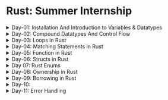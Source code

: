# Rust: Summer Internship
<details>
<summary>Day-01: Installation And Introduction to Variables & Datatypes</summary>

## Installation

### For macOS
To install Rust on macOS, use the following command:
```sh
curl -proto '=https' --tlsv1.2 -sSf https://sh.rustup.rs |sh
```
```sh
source $HOME/.cargo/env
```

### For Windows
Download and install Rust from the official website:
[Rust Installation for Windows](https://www.rust-lang.org/tools/install)

## Verifying Installation
To verify the installation, run:
```sh
rustc --version
```

## Creating a New Project

### To create a project in the same folder:
```sh
cargo init
```

### To create a completely new project:
```sh
cargo new demo-project
```

## Unique Features of Rust

- **Memory Safety**
- **Ownership and Borrowing**
- **Concurrency**
- **Pattern Matching**
- **Cargo**

## Advantages Over Other Languages

- Rust guarantees memory safety without a garbage collector, reducing the risk of crashes and security vulnerabilities.
- Rust's performance is comparable to C and C++, making it suitable for high-performance applications.
- Rust's unique approach to concurrency helps avoid data races, which are common in languages like C++ and Java.
- Rust has a strong and growing community with a rich ecosystem of libraries and tools, making it easier to find support and resources.
- Rust's compiler and tools like Cargo provide excellent support for development, testing, and deployment, enhancing productivity.

## Variables

- Declare variables using `let`.
- By default, variables are immutable.
- Declare mutable variables by adding `mut` before the variable names.
- Constants are similar to immutable variables; they are bound to a name and are not allowed to change.
- Declare constants with `const`.

### Example:
```rust
let x = 5;
let mut y = 10;
const MAX_POINTS: u32 = 100_000;
```

## Shadowing

- Reassign a value to a variable.
- Shadowing is different from making a variable `mut`, as it allows reassignment without `let`.
- Shadowing also allows changing the type of a variable, which is not possible with `mut`.

### Example:
```rust
let x = 5;
let x = x + 1;
let x = "shadowed";
```

## Data Types

Rust is a statically typed language, meaning the types of all variables are known and checked at compile time.

### Integer Types
- Signed integers: `i8`, `i16`, `i32`, `i64`, `i128`, `isize` (represent both positive and negative numbers)
  - Example: `i8` has a range from -128 to 127
- Unsigned integers: `u8`, `u16`, `u32`, `u64`, `u128`, `usize` (represent only non-negative numbers)
  - Example: `u8` has a range from 0 to 255

### Boolean Type
```rust
fn main() {
    let t = true;
    let f: bool = false; // with explicit type annotation
}
```

### Character Type
```rust
fn main() {
    let c = 'z';
    let z: char = 'ℤ'; // with explicit type annotation
}
```


</details>
<details>
<summary>Day-02: Compound Datatypes And Control Flow</summary>

## Tuple

### Declaration
```rust
let tup: (i32, f64, u8) = (500, 6.4, 1);
```

### Accessing Tuple
```rust
tup.0 
tup.1
```

- Tuples have a fixed length and cannot grow or shrink.

### Destructuring a Tuple
```rust
let tup = (500, 6.4, 1);
let (x, y, z) = tup;
```

### Unit
- The tuple without any values has a special name, unit. This value and its corresponding type are both written `()` and represent an empty value or an empty return type.

### Memory Allocation
- Tuples are allocated on the stack, not on the heap.

## Array

### Properties
- Unlike a tuple, every element of an array must have the same type.
- Arrays have a fixed length.

### Declaration
```rust
let a = [1, 2, 3, 4, 5];
let a: [i32; 5] = [1, 2, 3, 4, 5];
let a = [3; 5]; // To declare an array with the same elements.
```

### Accessing Arrays
```rust
let a = [1, 2, 3, 4, 5];
let first = a[0];
let second = a[1];
```

### Memory Allocation
- Arrays are allocated on the stack.

### Invalid Accessing of Array
```rust
let a = [1, 2, 3, 4, 5];
let first = a[5]; // Error: Index out of bounds
```
### Array vs Tuple

| Feature                  | Array                                                  | Tuple                                                     |
|--------------------------|--------------------------------------------------------|-----------------------------------------------------------|
| Element Types            | All elements must have the same type                   | Elements can have different types                         |
| Length                   | Fixed length                                           | Fixed length                                              |
| Declaration              | `let a = [1, 2, 3, 4, 5];`                             | `let tup: (i32, f64, u8) = (500, 6.4, 1);`                |
| Type Annotation          | `let a: [i32; 5] = [1, 2, 3, 4, 5];`                   | `let tup: (i32, f64, u8) = (500, 6.4, 1);`                |
| Accessing Elements       | `a[0]`, `a[1]`                                         | `tup.0`, `tup.1`                                          |
| Destructuring            | Not applicable                                         | `let (x, y, z) = tup;`                                    |
| Memory Allocation        | Allocated on stack                                     | Allocated on stack                                        |
| Invalid Access           | Causes a runtime panic (e.g., `a[5]` for an array of 5)| Causes a compile-time error if the tuple index is invalid |
| Use Case                 | Homogeneous collections                                | Heterogeneous collections                                 |
| Empty Representation     | Not applicable                                         | `()` (unit type) 

# Control Flow

## If Expression
```rust
fn main() {
    let number = 3;
    if number < 5 {
        println!("condition was true");
    } else {
        println!("condition was false");
    }
}
```

## Multiple Conditions with else if
```rust
fn main() {
    let number = 6;
    if number % 4 == 0 {
        println!("number is divisible by 4");
    } else if number % 3 == 0 {
        println!("number is divisible by 3");
    } else if number % 2 == 0 {
        println!("number is divisible by 2");
    } else {
        println!("number is not divisible by 4, 3, or 2");
    }
}
```

## Using if in let Statement
```rust
fn main() {
    let condition = true;
    let number = if condition { 5 } else { 6 };
    println!("The value of number is: {number}");
}
```
</details>

<details>
<summary>Day-03: Loops in Rust</summary>

## Rust Loop Examples
 
Rust has three kinds of loops:
- `loop`
- `for`
- `while`

## Loop

The `loop` keyword tells Rust to execute a block of code over and over again forever or until you explicitly tell it to stop.

```rust
fn main() {
    loop {
        println!("again!");
    }
}
```

Rust also provides a way to break out of a loop using the `break` keyword. You can place the `break` keyword within the loop to tell the program when to stop executing the loop.

You can use `continue` within a loop to skip over any remaining code in this iteration of the loop and go to the next iteration.

### Example of continue statement

```rust
fn main() {
    for i in 0..10 {
        if i % 2 == 0 {
            continue; // Skip even numbers
        }
        println!("Odd number: {}", i);
    }
}
```

**Output:**
```
Odd number: 1
Odd number: 3
Odd number: 5
Odd number: 7
Odd number: 9
```

### Example of break statement

```rust
fn main() {
    for i in 0..10 {
        if i == 5 {
            break; // Exit the loop when i is 5
        }
        println!("Number: {}", i);
    }
}
```

**Output:**
```
Number: 0
Number: 1
Number: 2
Number: 3
Number: 4
```

### Returning values from loop

```rust
fn main() {
    let mut counter = 0;
    let result = loop {
        counter += 1;
        if counter == 10 {
            break counter * 2;
        }
    };
    println!("The result is {result}");
}
```

**Output:**
```
The result is 20
```

### Loop labels to Disambiguate Between Multiple loops

```rust
fn main() {
    let mut count = 0;
    'counting_up: loop {
        println!("count = {count}");
        let mut remaining = 10;
        loop {
            println!("remaining = {remaining}");
            if remaining == 9 {
                break;
            }
            if count == 2 {
                break 'counting_up;
            }
            remaining -= 1;
        }
        count += 1;
    }
    println!("End count = {count}");
}
```

**Output:**
```
count = 0
remaining = 10
remaining = 9
count = 1
remaining = 10
remaining = 9
count = 2
remaining = 10
remaining = 9
End count = 2
```

## While

When the condition is true, the loop runs. When the condition ceases to be true, it breaks out of the loop.

```rust
fn main() {
    let mut number = 3;
    while number != 0 {
        println!("{number}!");
        number -= 1;
    }
    println!("LIFTOFF!!!");
}
```

**Output:**
```
3!
2!
1!
LIFTOFF!!!
```

This construct eliminates a lot of nesting that would be necessary if you used `loop`, `if`, `else`, and `break` and it’s clearer.

## For

We can use a `while` loop to print elements of an array, but if we update the array and forget to change the condition, it will panic at runtime. It’s also slow, because the compiler adds runtime code to perform the conditional check of whether the index is within the bounds of the array on every iteration through the loop.

```rust
fn main() {
    let a = [10, 20, 30, 40, 50];
    for element in a {
        println!("the value is: {element}");
    }
}
```

**Output:**
```
the value is: 10
the value is: 20
the value is: 30
the value is: 40
the value is: 50
```

### Print Elements in Reverse Order

```rust
fn main() {
    for number in (1..4).rev() {
        println!("{number}!");
    }
    println!("LIFTOFF!!!");
}
```

**Output:**
```
3!
2!
1!
LIFTOFF!!!
```
</details>

<details>
<summary>Day-04: Matching Statements in Rust</summary>


## Basic Match

- `match` statement is a control flow construct used for pattern matching.
- It allows you to match a value against a series of patterns and execute different code blocks based on the matched pattern.

```rust
fn main() {
    let number = 7;

    match number {
        1 => println!("One"),
        2 => println!("Two"),
        3 => println!("Three"),
        _ => println!("Other"),
    }
}
```

## Matching Against Multiple Patterns

- You can match against multiple patterns in a single match statement.

```rust
fn main() {
    let number = 3;

    match number {
        1 | 2 => println!("One or Two"),
        3 | 4 => println!("Three or Four"),
        _ => println!("Other"),
    }
}
```

## Matching with Binding

- You can bind the matched value to a variable, which can be used in the corresponding code block.

```rust
fn main() {
    let number = Some(7);

    match number {
        Some(n) => println!("Found a number: {}", n),
        None => println!("No number found"),
    }
}
```

## Ignoring Values

- If you don't need to use the matched value, you can use the underscore (`_`) pattern to ignore it.

```rust
fn main() {
    let number = Some(7);

    match number {
        Some(_) => println!("Found a number"),
        None => println!("No number found"),
    }
}
```

## Destructuring Tuples

```rust
fn main() {
    let tup = (1, "hello");

    match tup {
        (1, greeting) => println!("The greeting is: {}", greeting),
        _ => println!("No match"),  
    }
}
```

## Matching Ranges

- You can match ranges in match expressions and use `_` to match any value.

```rust
fn main() {
    let age = 21;

    match age {
        1..=17 => println!("minor"),
        18..=120 => println!("major"),
        _ => println!("something else"),
    }
}
```

## Matching Tuples

- Will compare all the elements of tuples and print the appropriate message.

```rust
fn main() {
    let tup = (1, 2, 3, 4);
    match tup {
        (1, 2, 3, 4) => println!("Tuple is 1, 2, 3, 4"),
        _ => println!("Tuple is something else"),
    }
}
```

```rust
fn main() {
    let tup = (1, 2, 3, 4);

    match tup {
        (1, ..) => println!("First element is 1"),
        (_, 2, ..) => println!("Second element is 2"),
        (_, _, 3, ..) => println!("Third element is 3"),
        (.., 4) => println!("Fourth element is 4"),
        (_, _, _, 4) => println!("Fourth element is 4"),
        (x, y, z, a) => println!("{}, {}, {}, {}", x, y, z, a),
        (1, _, _, _) => println!("First element is 1"),
        (_, 2, _, _) => println!("Second element is 2"),
        _ => println!("Tuple is something else"),
    }
}
```

## Differences between `(.., 4)` and `(_, _, _, 4)`

### Differences

1. **Syntax and Readability**:
   - `(.., 4)`: This uses the "rest pattern" (`..`) to indicate that there can be any number of elements before the last one, which must be `4`. This is more flexible and concise.
   - `(_, _, _, 4)`: This explicitly specifies that the tuple must have exactly four elements, with the last one being `4`. This is less flexible but more explicit.

2. **Pattern Matching Flexibility**:
   - `(.., 4)`: This will match any tuple where the last element is `4`, regardless of the number of preceding elements. For example, it matches `(1, 2, 3, 4)`, `(5, 4)`, or `(6, 7, 8, 9, 4)`.
   - `(_, _, _, 4)`: This will only match tuples that have exactly four elements, with the last element being `4`. For example, it matches `(1, 2, 3, 4)` but not `(5, 4)` or `(6, 7, 8, 9, 4)`.

### Example

```rust
fn main() {
    let tup1 = (1, 2, 3, 4);
    let tup2 = (5, 4);
    let tup3 = (6, 7, 8, 9, 4);

    match tup1 {
        (.., 4) => println!("(.., 4) matched"),
        (_, _, _, 4) => println!("(_, _, _, 4) matched"),
        _ => println!("No match"),
    }

    match tup2 {
        (.., 4) => println!("(.., 4) matched"),
        (_, _, _, 4) => println!("(_, _, _, 4) matched"),
        _ => println!("No match"),
    }

    match tup3 {
        (.., 4) => println!("(.., 4) matched"),
        (_, _, _, 4) => println!("(_, _, _, 4) matched"),
        _ => println!("No match"),
    }
}
```

**Output**:
```
(.., 4) matched
(.., 4) matched
(.., 4) matched
```

Here, `(.., 4)` matches all the tuples because they all have `4` as the last element, while `(_, _, _, 4)` only matches `tup1` because it has exactly four elements.

</details>

<details>
<Summary>Day-05: Function in Rust</Summary>


## Main Function
- `main()` function is the entry point of a program.
- Uses snake case as the conventional style for function names.

Example code:
```rust
fn main() {
    println!("Hello, world!");

    another_function();
}

fn another_function() {
    println!("Another function.");
}
```

## Parameters
- A parameter is a special variable that is part of a function’s signature.
- It represents a value that the function expects to receive when it is called.
- Parameters are defined in the function's definition and are used within the function to perform operations.

Example:
```rust
fn another_function(x: i32) {
    println!("The value of x is: {x}");
}
```

## Arguments
- An argument is a concrete value provided to a function when it is called.
- These values are passed to the function’s parameters and used within the function to perform its operations.

Example:
```rust
fn main() {
    another_function(5);
}
```

## Note
- You must declare the type of each parameter. Rust requires type annotations in function definitions. 

## Statements and Expressions
- Function bodies are made up of a series of statements optionally ending in an expression.
- Statements are instructions that perform some action and do not return a value.
- Expressions evaluate to a resultant value.

Example:
```rust
{
    let x = 3; // Example of a statement
    x + 1 // Example of an expression
}
```
- Expressions do not include ending semicolons. If you add a semicolon to the end of an expression, you turn it into a statement, and it will then not return a value.

## Functions with Return Values
- Functions can return values to the code that calls them. We don’t name return values, but we must declare their type after an arrow (`->`).
- We can return early from a function by using the `return` keyword and specifying a value.

Example:
```rust
fn five() -> i32 {
    5
}

fn main() {
    let x = five();

    println!("The value of x is: {x}");
}
```

## Example of Error Related to Return Value

Example:
```rust
fn main() {
    let x = plus_one(5);

    println!("The value of x is: {x}");
}

fn plus_one(x: i32) -> i32 {
    x + 1;
}
```
- Mismatched types error reveals the core issue with this code. The definition of the function `plus_one` says that it will return an `i32`, but statements don’t evaluate to a value, which is expressed by `()`, the unit type.

</details>

<details>
<summary>Day-06: Structs in Rust</summary>

## Structs

Structs are custom data types that let you group/package together different related data and reference them as a single unit.

### Types of Structs

1. **Named-Field Struct**: A struct where all the fields have a name associated with them.
2. **Tuple-Struct**: A struct where fields are defined as a tuple and not named.
3. **Unit-Struct**: A struct where there are no fields defined.

### Creating and Using Structs

You can create an instance of a struct using `let`, as usual, but use a key: value style syntax to set each field. You can access the fields through dot notation, e.g., `origin.x`. Values in structs are immutable by default; use `mut` to make them mutable.

```rust
struct Point {
    x: i32,
    y: i32,
}

fn main() {
    let mut point = Point { x: 0, y: 0 };

    point.x = 5;

    println!("The point is at ({}, {})", point.x, point.y);
}
```

Rust does not support field mutability at the language level.

### Update Syntax

A struct can include `..` to indicate that you want to use a copy of some other struct for some of the values.

```rust
fn main() {
    struct Point3d {
        x: i32,
        y: i32,
        z: i32,
    }

    let mut point = Point3d { x: 0, y: 0, z: 0 };
    point = Point3d { y: 1, ..point };
}
```

### Named-Field Structs

```rust
struct DummyStudent {
    name: String, // Field
    age: u8, // Field
    is_a_student: bool, // Field
}
```

### Tuple Structs

```rust
fn main() {
    struct Color(i32, i32, i32);
    struct Point(i32, i32, i32);

    let black = Color(0, 0, 0);
    let origin = Point(0, 0, 0);
}
```

Tuple structs are preferred more than simple tuples because they improve readability and it's easier to find the context of the tuple being used.

The members of a tuple struct may be accessed by dot notation or destructuring.

```rust
fn main() {
    struct Color(i32, i32, i32);
    struct Point(i32, i32, i32);

    let black = Color(0, 0, 0);
    let origin = Point(0, 0, 0);

    let black_r = black.0;
    let Point(_, origin_y, origin_z) = origin;
}
```

### Unit-like Structs

```rust
struct Electron {} // Use empty braces...
struct Proton;     // ...or just a semicolon.

// Use the same notation when creating an instance.
let x = Electron {};
let y = Proton;
let z = Electron; // Error
```

A struct is called 'unit-like' because it resembles the empty tuple, `()`, sometimes called 'unit'.

### Shorthand Representation

If the names of the fields are the same as the names of the variables being assigned to them, then we can use the shorthand notation.

Example:

```rust
struct Student {
    sgpa: f32,
    age: u8, // MAX: 255
    is_a_student: bool,
    sic: u32,
    year: u16,
}

let student_age = 20;
let is_a_student_var = true;
let student_sic = 123456;
let student_year = 2021;

let student = Student {
    sgpa: 9.5,
    age: student_age,
    is_a_student: is_a_student_var,
    sic: student_sic,
    year: student_year,
};
```

### Nested Structure

```rust
struct Library {
    name: String,
    location: String,
    books: Book, // Only one book in the library
}

struct Book {
    author: String,
    book_details: BookDetails,
}

struct BookDetails {
    name: String,
    isbn: String,
}
```

## Implementation in Rust

### impl

An implementation block, denoted by the keyword `impl` followed by the struct's name, is used to define methods and functions for that struct. A struct can have multiple `impl` blocks.

### Methods

Methods are like functions, declared with `fn`, that can have parameters and a return value. They differ from functions as they are defined within a struct and always have `self` as their first parameter.

### self

The `self` keyword represents the instance of the struct the method is called on. It can be used as `self` (shorthand for `self: Self`), `&self` (for `self: &Self`), or `&mut self` (for `self: &mut Self`). This shorthand allows for less repetition, especially with generic types.

### Associated Functions

Functions inside an `impl` block that do not take `self` as a parameter are called associated functions. They are associated with the struct but do not operate on an instance of it. These are often used as constructors to return a new instance of the struct.

### Example

```rust
impl Student {
    fn new(sgpa: f32, age: u8, is_a_student: bool, sic: u32, year: u16) -> Student {
        Student {
            sgpa,
            age,
            is_a_student,
            sic,
            year,
        }
    }

    // printing the student's details
    fn print_student_details(&self) {
        self.sgpa;
        self.sic;
        println!("Student Details: ");
    }

    fn compare_student_sgpa(&self, other: Student) {
        if self.sgpa > other.sgpa {
            println!("Self has a higher SGPA");
        } else {
            println!("Other has a higher SGPA");
        }
    }
}

fn something_outside_impl() {
    let raj: Student = Student::default();
    let jay: Student = Student {
        sgpa: 9.0,
        age: 20,
        is_a_student: true,
        sic: 123456,
        year: 2021,
    };

    let new_student = Student::new(8.5, 20, true, 123456, 2021);
    raj.compare_student_sgpa(jay);
    jay.compare_student_sgpa(raj);
}
```
</details>

<details>

<summary>Day 07: Rust Enums</summary>

## Definition
Enums (or enumerations) are a user-defined data type that allows us to select a value from a list of related values.

### Syntax
```rust
enum Sport {
    Basketball,
    Volleyball,
    Football,
    Cricket,
}
```
Created an enum named `Sport` with a list of values: `Basketball`, `Volleyball`, `Football`, and `Cricket`. These enum values are known as variants.

## Accessing Enum Variants
```rust
enum Direction {
    North,
    East,
    South,
    West,
}
```
### To create instances of enum variants:
```rust
let north = Direction::North;
let east = Direction::East;
let south = Direction::South;
let west = Direction::West;
```

### Example: Enum Datatype
```rust
fn main() {
    // Define enum Direction
    #[derive(Debug)]
    enum Direction {
        North,
        East,
        South,
        West,
    }

    // Initialize and access enum variants
    let north = Direction::North;
    let east = Direction::East;
    let south = Direction::South;
    let west = Direction::West;

    // Print enum values
    println!("{:?}", north);
    println!("{:?}", east);
    println!("{:?}", south);
    println!("{:?}", west);
}
```
Note: We have used `#[derive(Debug)]` above the enum definition. It allows Rust to print the variants inside the enum.

## Initializing Enum Variants with Values
```rust
fn main() {
    // Define enum
    #[derive(Debug)]
    enum Result {
        Score(f64),
        Valid(bool),
    }

    // Initialize enum with values
    let num = Result::Score(3.14);
    let bool = Result::Valid(true);
    
    println!("num = {:?}", num);
    println!("bool = {:?}", bool);
}
```

## Enum with Different Data Types
### Struct Variant
Syntax:
```rust
enum Game {
    Quit,
    Position { x: i32, y: i32 },
}
```

### Tuple Variant
Syntax:
```rust
enum Game {
    Quit,
    ChangeBackground(i32, i32, i32),
}
```

### String Variant
Syntax:
```rust
enum Game {
    Quit,
    Print(String),
}
```

### Example
```rust
fn main() {
    // Define enum with multiple variants and data types
    #[derive(Debug)]
    enum Game {
        Quit,
        Print(String),
        Position { x: i32, y: i32 },
        ChangeBackground(i32, i32, i32),
    }

    // Initialize enum with values
    let quit = Game::Quit;
    let print = Game::Print(String::from("Hello World!"));
    let position = Game::Position { x: 10, y: 20 };
    let color = Game::ChangeBackground(200, 255, 255);

    // Print enum values
    println!("quit = {:?}", quit);
    println!("print = {:?}", print);
    println!("position = {:?}", position);
    println!("color = {:?}", color);
}
```

## Comparing Two Instances of Enum
```rust
let rgb_red = ColorModel::RGB(255, 0, 0);
let rgba_red = ColorModel::RGBA(255, 0, 0, 255);
// With named members, use curly braces and the properties' names
let cmyk_black: ColorModel = ColorModel::CMYK{cyan: 0, magenta: 0, yellow: 0, key: 255};

rgb_red == rgba_red; // false
```

## Define Methods on Enums
```rust
impl Message {
    fn call(&self) {
        // Method body would be defined here
    }
}

let m = Message::Write(String::from("hello"));
m.call();
```

## Pattern Matching in Enums
```rust
enum Coin {
    Penny,
    Nickel,
    Dime,
    Quarter(UsState),
}

fn value_in_cents(coin: Coin) -> u8 {
    match coin {
        Coin::Penny => 1,
        Coin::Nickel => 5,
        Coin::Dime => 10,
        Coin::Quarter(state) => {
            println!("State quarter from {:?}!", state);
            25
        }
    }
}
```

### Another Example
```rust
#[derive(PartialEq, Clone)]
enum ColorModel {
    RGB(u8, u8, u8),
    RGBA(u8, u8, u8, u8),
    CMYK { cyan: u8, magenta: u8, yellow: u8, key: u8 },
}

impl ColorModel {
    pub fn to_hex(&self) -> String {
        match self {
            ColorModel::RGB(red, green, blue) => format!("#{:X}{:X}{:X}", red, green, blue),
            _ => self.to_rgb().to_hex(),
        }
    }

    fn to_rgb(&self) -> Self {
        match self {
            ColorModel::RGB(_, _, _) => self.clone(),
            ColorModel::RGBA(red, green, blue, alpha) => {
                let red: u8 = (1 - alpha) * 255 + alpha * red;
                let green: u8 = (1 - alpha) * 255 + alpha * green;
                let blue: u8 = (1 - alpha) * 255 + alpha * blue;

                ColorModel::RGB(red, green, blue)
            },
            ColorModel::CMYK { cyan, magenta, yellow, key } => {
                let red = 255 * (1 - cyan) * (1 - key);
                let green = 255 * (1 - magenta) * (1 - key);
                let blue = 255 * (1 - yellow) * (1 - key);

                ColorModel::RGB(red, green, blue)
            },
        }
    }
}
```
</details>

<details>
<summary>Day-08: Ownership in Rust</summary>

## Ownership
In Rust, ownership and borrowing are the pillars of memory safety and concurrency.

### Ownership
- Ensures that memory is managed efficiently and safely.
- Rust’s move semantics enable efficient memory management by transferring ownership between variables.

```rust
fn main() {
    let original = String::from("Hello");
    let moved = original; // Ownership transferred to 'moved'

    // Error: 'original' no longer accessible
    println!("{}", original);
}
```

## Stack and Heap
- A stack operates on a Last In, First Out (LIFO) principle, like a stack of plates where you add to the top and remove from the top. Adding is called pushing, and removing is called popping. All data on the stack must have a fixed, known size. Data with unknown or variable sizes must be stored on the heap.
- The heap is less organized, you request space, the allocator finds a spot, marks it as used, and returns a pointer. This is called allocating. The pointer, stored on the stack, leads to the data on the heap. It's like being seated at a restaurant: the host finds a table, and latecomers ask where you're seated to find you.
- Pushing to the stack is faster than heap allocation because the stack's location is always known, while the heap requires searching for available space and bookkeeping.
- Accessing heap data is slower than stack data due to the need to follow pointers. Processors work more efficiently with data stored closely together, like on the stack, rather than scattered, like on the heap.
- When a function is called, its parameters and local variables are pushed onto the stack. Once the function finishes, these values are popped off the stack.
- Ownership addresses the challenges of tracking, minimizing duplicates, and cleaning up unused data on the heap. Understanding ownership clarifies its purpose in managing heap data, reducing the need to think about the stack and heap frequently.

## Ownership Rules
- Each value in Rust has an owner.
- There can only be one owner at a time.
- When the owner goes out of scope, the value will be dropped.

## Variable Scope
```rust
{                      // s is not valid here, it’s not yet declared
    let s = "hello";   // s is valid from this point forward
}                      // this scope is now over, and s is no longer valid
```
- When s comes into scope, it is valid.
- It remains valid until it goes out of scope.

## String Type
- The types covered previously are of a known size, can be stored on the stack and popped off the stack when their scope is over, and can be quickly and trivially copied to make a new, independent instance if another part of code needs to use the same value in a different scope.
- Rust has a second string type, String. This type manages data allocated on the heap and as such is able to store an amount of text that is unknown to us at compile time. You can create a String from a string literal using the `from` function.

```rust
let s = String::from("hello");
```

## Mutated String
```rust
let mut s = String::from("hello");

s.push_str(", world!"); // push_str() appends a literal to a String

println!("{s}"); // This will print `hello, world!`
```

## Variables and Data Interacting with Move

### For Integers:
```rust
let x = 5;
let y = x;
```
- This binds the value 5 to `x` and then copies it to `y`, resulting in two variables, `x` and `y`, both holding the value 5. Since integers have a fixed size, both values are stored on the stack.

### For Strings:
```rust
let s1 = String::from("hello");
let s2 = s1;
```
- A String is made up of three parts, shown on the left: a pointer to the memory that holds the contents of the string, a length, and a capacity. This group of data is stored on the stack. On the right is the memory on the heap that holds the contents.
![Strings-1](https://doc.rust-lang.org/book/img/trpl04-01.svg)
- Assigning `s1` to `s2` copies the String's pointer, length, and capacity from the stack, but not the actual data on the heap.
![Strings-1](https://doc.rust-lang.org/book/img/trpl04-02.svg)


## Variables and Data Interacting with Clone
- If we do want to deeply copy the heap data of the String, not just the stack data, we can use a common method called `clone`.
```rust
let s1 = String::from("hello");
let s2 = s1.clone();

println!("s1 = {s1}, s2 = {s2}");
```

## Stack-Only Data: Copy
```rust
let x = 5;
let y = x;

println!("x = {x}, y = {y}");
```
- Types with a known size at compile time, like integers, are stored on the stack, making value copies quick and straightforward. Thus, there's no need to prevent `x` from being valid after creating `y`, and calling `clone` isn't necessary as deep and shallow copying are identical in this case.


</details>


<details> 
<summary>Day-09: Borrowing in Rust</summary>

## Mechanism of Borrowing
- Borrowing allows a function or method to temporarily borrow a reference to a value owned by another part of the program.
- It enables a function or method to use a value without taking ownership of it by passing a reference to the value instead of the value itself.

## Types of References
1. **Immutable references**: Allow the borrower to read the value but not modify it.
2. **Mutable references**: Allow the borrower to read and modify the value.

## Examples

### Mutable Borrowing

```rust
fn main() {
    let mut x = 5;
    {
        let y = &mut x; // mutable borrow of x
        *y += 1;
        println!("y: {}", y); // prints "y: 6"
    } // y goes out of scope and the mutable borrow ends
    println!("x: {}", x); // prints "x: 6"
}
```
- We create a mutable variable `x` and a mutable borrow `y`. By dereferencing `y`, we modify `x`. After the inner block, where `y` is valid, `y` goes out of scope, and `x` can be used safely again.

### Immutable Borrowing

Immutable references allow the borrower to read the value but not modify it.

```rust
fn main() {
    let x = 10;
    print_int(&x); // immutable borrow of x
}

fn print_int(v: &i32) {
    println!("{}", v);
}
```
- We create an integer `x` and then pass an immutable borrow of `x` to the `print_int` function. The `print_int` function then prints the value of the integer. Because the borrow is immutable, we cannot modify `x` within the function.

### Mutable Borrowing with Functions

Mutable references allow the borrower to both read and modify the value.

```rust
fn main() {
    let mut x = 10;
    modify_int(&mut x); // mutable borrow of x
    print_int(&x); // immutable borrow of x
}

fn modify_int(v: &mut i32) {
    *v += 5;
}

fn print_int(v: &i32) {
    println!("{}", v);
}
```
- In this example, we create a mutable integer `x`, then pass a mutable borrow of `x` to the `modify_int` function, which modifies its value. Afterward, we pass an immutable borrow of `x` to the `print_int` function, which prints the modified value of `x`.

## Borrowing Rules
- At any given time, you can have either one mutable reference or any number of immutable references to a value.
- References must always be valid, meaning they must point to a valid memory location.
- The borrow checker enforces these rules at compile time, so the program will not compile if it violates them.

## Ownership and Borrowing in Structs

```rust
struct Rectangle {
    width: u32,
    height: u32,
}

impl Rectangle {
    fn area(&self) -> u32 {
        self.width * self.height
    }
}

fn main() {
    let rect = Rectangle { width: 10, height: 20 };
    let area = rect.area(); // immutable borrow of rect
    println!("area: {}", area);
}
```
- We define a struct `Rectangle` that has two fields, `width` and `height`. We then implement a method `area` for the `Rectangle` struct that calculates the area of the rectangle. Finally, we create a `rect` instance of the `Rectangle` struct and pass an immutable borrow of `rect` to the `area` method to calculate the area of the rectangle.

</details>

<details>

<summary>Day-10:</summary>


## Generic Functions

- **Definition**: When I use generic functions, I can operate on different types of data by using placeholders for the data types they work with. These placeholders are called type parameters.

### Example:
```rust
fn print_type<T>(_arg: T) { 
    println!("Type is {}", std::any::type_name::<T>()); 
}
```
- In this example, `print_type` is a function that accepts a single argument `_arg` of type `T`.
- The `<T>` syntax indicates to Rust that `T` is a type parameter.
- I use `std::any::type_name` to print the type's name.

## Generic Structs

- **Definition**: When I use generic structs, I can create data structures that hold values of different types. These structs use type parameters to allow flexibility in the values they store.

### Example:
```rust
struct Circle<T> { 
    diameter: T, 
    height: T,
}

fn main() {
    let object1 = Circle { diameter: 1, height: 2 }; 
    // diameter and height are both i32
    let object2 = Circle { diameter: 3.14, height: 2.71 }; 
    // diameter and height are both f64
    let object3 = Circle { diameter: "hello", height: "world" }; 
    // diameter and height are both &str
}
```
- The `Circle` struct has two fields: `diameter` and `height`, both of type `T`.
- The `<T>` syntax specifies that `T` is a type parameter.
- I can create instances of this struct with any type, as shown in the examples.

## Generic Enums

- **Definition**: When I use generic enums, I can define enums that allow for multiple types with different variants. Each variant can have its own set of associated data of different types.

### Example:
```rust
enum Result<T, E> { 
    Ok(T), 
    Err(E), 
}

fn main() {
    let result1: Result<i32, &str> = Result::Ok(42); 
    // Ok variant with i32
    let result2: Result<i32, &str> = Result::Err("error"); 
    // Err variant with &str
}
```
- The `Result` enum has two variants: `Ok` and `Err`.
- `Ok` takes a value of type `T`, and `Err` takes a value of type `E`.
- The `<T, E>` syntax specifies that both `T` and `E` are type parameters.
- I find this enum useful for representing the result of an operation that may either succeed (`Ok`) or fail (`Err`).

## Key Points

- **Generic Functions**: Allow me to create functions that can operate on any data type using type parameters.
- **Generic Structs**: Enable me to create data structures that store values of various types, providing flexibility and reusability.
- **Generic Enums**: Allow me to define enums with variants that can store different types, making error handling more type-safe.

- Generics are powerful tools in Rust that help me write flexible, reusable code while maintaining type safety. By using type parameters, I can create functions, structs, and enums that work with any data type, reducing code duplication and increasing robustness.

</details>

<details>

<summary>Day-11: Error Handling</summary>


## Types of Errors

### 1. Unrecoverable Errors
- Errors from which a program stops its execution. As the name suggests, we cannot recover from unrecoverable errors.
- These errors are known as panic and can be triggered explicitly by calling the `panic!` macro.

#### Example:
```rust
fn main() {
    println!("Hello, World!");

    // Explicitly exit the program with an unrecoverable error
    panic!("Crash");
}
```

Output:
```
Hello, World!
thread 'main' panicked at 'Crash', src/main.rs:5:5
```

- Unrecoverable errors are also triggered by taking an action that might cause our code to panic.

#### Example:
```rust
fn main() {
    let numbers = [1, 2, 3];

    println!("unknown index value = {}", numbers[3]);
}
```

Output:
```
error: this operation will panic at runtime
 --> src/main.rs:4:42
  |
4 |     println!("unknown index value = {}", numbers[3]);
  |                                          ^^^^^^^^^^ index out of bounds: the length is 3 but the index is 3
  |
```
- Rust stops us from compiling the program because it knows the operation will panic at runtime.

### 2. Recoverable Errors
- Recoverable errors are errors that won't stop a program from executing. Most errors are recoverable, and we can easily take action based on the type of error.

#### Example:
```rust
use std::fs::File;

fn main() {
    let data_result = File::open("data.txt");

    // using match for Result type
    let data_file = match data_result {
        Ok(file) => file,
        Err(error) => panic!("Problem opening the data file: {:?}", error),
    };

    println!("Data file: {:?}", data_file);
}
```

## Result Enum:
- In the above example, the return type of the `File::open("data.txt")` is a `Result<T, E>`
- The `Result<T, E>` type returns either a value or an error in Rust. It is an enum type with two possible variants.

```
Ok(T) → operation succeeded with value T
Err(E) → operation failed with an error E
```

## Difference Between `Result` and `Option` enum in Rust
- `Option` enum can return `None`, which can indicate failure.
- `Option` is about `Some` or `None` (value or no value)
- `Result` is about `Ok` or `Err` (result or error result)

</details>

<!-- <details>

<summary>Day-12:</summary>

</details>

<details>

<summary>Day-13:</summary>

</details>

<details>

<summary>Day-14:</summary>

</details>

<details>

<summary>Day-10:</summary>

</details> -->